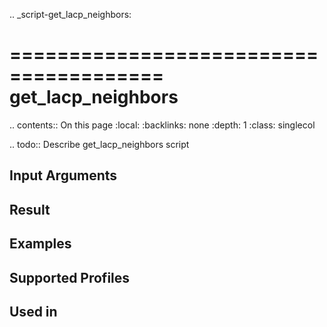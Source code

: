 .. _script-get_lacp_neighbors:

=======================================
get_lacp_neighbors
=======================================

.. contents:: On this page
    :local:
    :backlinks: none
    :depth: 1
    :class: singlecol

.. todo::
    Describe get_lacp_neighbors script

Input Arguments
---------------

Result
------

Examples
--------

Supported Profiles
------------------

Used in
-------
